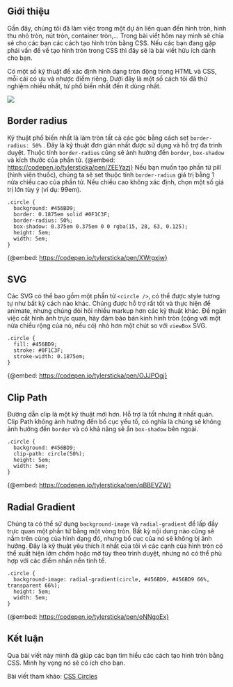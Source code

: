 ## Giới thiệu
Gần đây, chúng tôi đã làm việc trong một dự án liên quan đến hình tròn, hình thu nhỏ tròn, nút tròn, container tròn,... Trong bài viết hôm nay mình sẽ chia sẻ cho các bạn các cách tạo hình tròn bằng CSS. Nếu các bạn đang gặp phải vấn đề về tạo hình tròn trong CSS thì đây sẽ là bài viết hữu ích dành cho bạn.

Có một số kỹ thuật để xác định hình dạng tròn động trong HTML và CSS, mỗi cái có ưu và nhược điểm riêng. Dưới đây là một số cách tôi đã thử nghiệm nhiều nhất, từ phổ biến nhất đến ít dùng nhất.

![](https://images.viblo.asia/acc46915-9042-4ca9-a2df-208aa07de6a7.png)

## Border radius
Kỹ thuật phổ biến nhất là làm tròn tất cả các góc bằng cách set `border-radius: 50%` . Đây là kỹ thuật đơn giản nhất được sử dụng và hỗ trợ đa trình duyệt. Thuộc tính `border-radius`  cũng sẽ ảnh hưởng đến `border`, `box-shadow` và kích thước của phần tử.
{@embed: https://codepen.io/tylersticka/pen/ZEEYazj}
Nếu bạn muốn tạo phần tử pill (hình viên thuốc), chúng ta sẽ set thuộc tính `border-radius` giá trị bằng 1 nửa chiều cao của phần tử. Nếu chiều cao không xác định, chọn một số giá trị lớn tùy ý (ví dụ: 99em).
```
.circle {
  background: #456BD9;
  border: 0.1875em solid #0F1C3F;
  border-radius: 50%;
  box-shadow: 0.375em 0.375em 0 0 rgba(15, 28, 63, 0.125);
  height: 5em;
  width: 5em;
}
```
{@embed: https://codepen.io/tylersticka/pen/XWrgxjw}

## SVG
Các SVG có thể bao gồm một phần tử `<circle />`, có thể được style tương tự như bất kỳ cách nào khác. Chúng được hỗ trợ rất tốt và thực hiện để animate, nhưng chúng đòi hỏi nhiều markup hơn các kỹ thuật khác. Để ngăn việc cắt hình ảnh trực quan, hãy đảm bảo bán kính hình tròn (cộng với một nửa chiều rộng của nó, nếu có) nhỏ hơn một chút so với `viewBox` SVG.
```
.circle {
  fill: #456BD9;
  stroke: #0F1C3F;
  stroke-width: 0.1875em;
}
```
{@embed: https://codepen.io/tylersticka/pen/OJJPOgj}
## Clip Path
Đường dẫn clip là một kỹ thuật mới hơn. Hỗ trợ là tốt nhưng ít nhất quán. Clip Path không ảnh hưởng đến bố cục yếu tố, có nghĩa là chúng sẽ không ảnh hưởng đến `border` và có khả năng sẽ ẩn `box-shadow` bên ngoài.
```
.circle {
  background: #456BD9;
  clip-path: circle(50%);
  height: 5em;
  width: 5em;
}
```
{@embed: https://codepen.io/tylersticka/pen/qBBEVZW}

## Radial Gradient
Chúng ta có thể sử dụng `background-image` và `radial-gradient` để lấp đầy trực quan một phần tử bằng một vòng tròn. Bất kỳ nội dung nào cũng sẽ nằm trên cùng của hình dạng đó, nhưng bố cục của nó sẽ không bị ảnh hưởng. Đây là kỹ thuật yêu thích ít nhất của tôi vì các cạnh của hình tròn có thể xuất hiện lởm chởm hoặc mờ tùy theo trình duyệt, nhưng nó có thể phù hợp với các điểm nhấn nền tinh tế.
```
.circle {
  background-image: radial-gradient(circle, #456BD9, #456BD9 66%, transparent 66%);
  height: 5em;
  width: 5em;
}
```

{@embed: https://codepen.io/tylersticka/pen/oNNgoEx}

## Kết luận
Qua bài viết này mình đã giúp các bạn tìm hiểu các cách tạo hình tròn bằng CSS. Mình hy vọng nó sẽ có ích cho bạn.

Bài viết tham khảo: [CSS Circles](https://cloudfour.com/thinks/css-circles/)